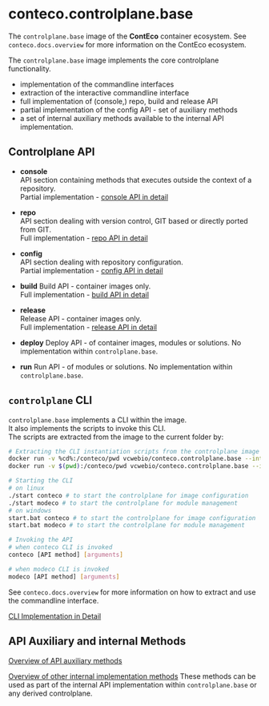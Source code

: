 # conteco.controlplane.base

The `controlplane.base` image of the __ContEco__ container ecosystem.
See `conteco.docs.overview` for more information on the ContEco ecosystem.

The `controlplane.base` image implements the core controlplane functionality.  
* implementation of the commandline interfaces
* extraction of the interactive commandline interface
* full implementation of (console,) repo, build and release API
* partial implementation of the config API - set of auxiliary methods
* a set of internal auxiliary methods available to the internal API implementation.

## Controlplane API

* __console__  
API section containing methods that executes outside the context of a repository.  
Partial implementation - [console API in detail](./docs/CONTROLPLANE-API-CONSOLE.md)

* __repo__  
API section dealing with version control, GIT based or directly ported from GIT.  
Full implementation - [repo API in detail](./docs/CONTROLPLANE-API-REPO.md)

* __config__  
API section dealing with repository configuration.  
Partial implementation - [config API in detail](./docs/CONTROLPLANE-API-CONFIG.md)

* __build__
Build API - container images only.  
Full implementation - [build API in detail](./docs/CONTROLPLANE-API-BUILD.md)

* __release__  
Release API - container images only.  
Full implementation - [release API in detail](./docs/CONTROLPLANE-API-RELEASE.md)

* __deploy__
Deploy API - of container images, modules or solutions.
No implementation within `controlplane.base`.

* __run__
Run API - of modules or solutions.
No implementation within `controlplane.base`.

## `controlplane` CLI

`controlplane.base` implements a CLI within the image.  
It also implements the scripts to invoke this CLI.  
The scripts are extracted from the image to the current folder by:

```bash
# Extracting the CLI instantiation scripts from the controlplane image
docker run -v %cd%:/conteco/pwd vcwebio/conteco.controlplane.base --interactive extract-cli windows # on Windows
docker run -v $(pwd):/conteco/pwd vcwebio/conteco.controlplane.base --interactive extract-cli linux # on linux

# Starting the CLI
# on linux
./start conteco # to start the controlplane for image configuration
./start modeco # to start the controlplane for module management
# on windows
start.bat conteco # to start the controlplane for image configuration
start.bat modeco # to start the controlplane for module management

# Invoking the API
# when conteco CLI is invoked
conteco [API method] [arguments]

# when modeco CLI is invoked
modeco [API method] [arguments]
```

See `conteco.docs.overview` for more information on how to extract and use the commandline interface.

[CLI Implementation in Detail](./docs/COMMANDLINE-INTERFACE.md)

## API Auxiliary and internal Methods

[Overview of API auxiliary methods](./docs/INTERNAL-API-AUXILIARY.md)

[Overview of other internal implementation methods](./docs/INTERNAL-AUXILIARY.md)
These methods can be used as part of the internal API implementation within `controlplane.base` or any derived controlplane.
